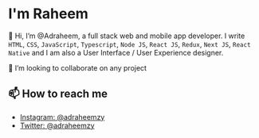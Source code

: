 # I'm Raheem
👋 Hi, I’m @Adraheem, a full stack web and mobile app developer. I write `HTML`, `CSS`, `JavaScript`, `Typescript`, `Node JS`, `React JS`, `Redux`, `Next JS`, `React Native` and I am also a User Interface / User Experience designer.

💞️ I’m looking to collaborate on any project

<!--- 👀 I’m interested in ...
- 🌱 I’m currently learning ...
- 💞️ I’m looking to collaborate on ... --->

## 📫 How to reach me
- [Instagram: @adraheemzy](https://instagram.com/adraheemzy)
- [Twitter: @adraheemzy](https://twitter.com/adraheemzy)

<!---
Adraheem/Adraheem is a ✨ special ✨ repository because its `README.md` (this file) appears on your GitHub profile.
You can click the Preview link to take a look at your changes.
--->
